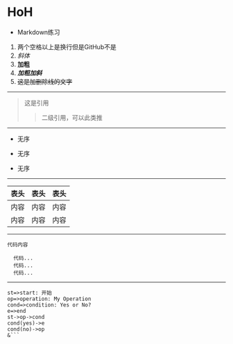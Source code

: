 # HoH
* Markdown练习  
1. 两个空格以上是换行但是GitHub不是  
2. *斜体*  
3. **加粗**  
4. ***加粗加斜***
5. ~~这是加删除线的文字~~
****
>这是引用
>>二级引用，可以此类推
---
- 无序
+ 无序
* 无序
****
表头|表头|表头
---|:--:|---:
内容|内容|内容
内容|内容|内容
----
   `代码内容`
``` 
  代码...
  代码...
  代码...
```
----
```flow
st=>start: 开始
op=>operation: My Operation
cond=>condition: Yes or No?
e=>end
st->op->cond
cond(yes)->e
cond(no)->op
&```
